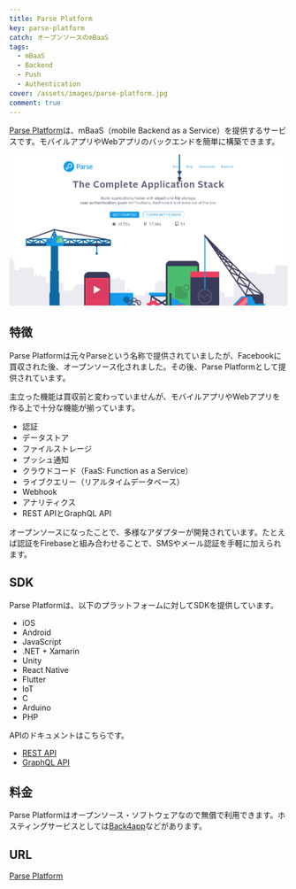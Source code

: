 ```yaml
---
title: Parse Platform
key: parse-platform
catch: オープンソースのmBaaS
tags:
  - mBaaS
  - Backend
  - Push
  - Authentication
cover: /assets/images/parse-platform.jpg
comment: true
---
```


[Parse Platform](https://parseplatform.org/)は、mBaaS（mobile Backend as a Service）を提供するサービスです。モバイルアプリやWebアプリのバックエンドを簡単に構築できます。

[![Parse PlatformのWebサイト](/assets/images/parse-platform.jpg)](https://parseplatform.org/)

<!--more-->

## 特徴

Parse Platformは元々Parseという名称で提供されていましたが、Facebookに買収された後、オープンソース化されました。その後、Parse Platformとして提供されています。

主立った機能は買収前と変わっていませんが、モバイルアプリやWebアプリを作る上で十分な機能が揃っています。

- 認証
- データストア
- ファイルストレージ
- プッシュ通知
- クラウドコード（FaaS: Function as a Service）
- ライブクエリー（リアルタイムデータベース）
- Webhook
- アナリティクス
- REST APIとGraphQL API

オープンソースになったことで、多様なアダプターが開発されています。たとえば認証をFirebaseと組み合わせることで、SMSやメール認証を手軽に加えられます。

## SDK

Parse Platformは、以下のプラットフォームに対してSDKを提供しています。

- iOS
- Android
- JavaScript
- .NET + Xamarin
- Unity
- React Native
- Flutter
- IoT
- C
- Arduino
- PHP

APIのドキュメントはこちらです。

- [REST API](https://docs.parseplatform.org/rest/guide/)
- [GraphQL API](https://docs.parseplatform.org/graphql/guide/)

## 料金

Parse Platformはオープンソース・ソフトウェアなので無償で利用できます。ホスティングサービスとしては[Back4app](https://moongift.dev/2024/04/22/back4app)などがあります。

## URL

[Parse Platform](https://parseplatform.org/)
